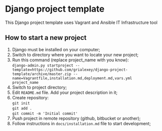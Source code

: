 Django project template
=======================

This Django project template uses Vagrant and Ansible IT Infrastructure tool

How to start a new project  
--------------------------
1. Django must be installed on your computer;
2. Switch to directory where you want to locate your new project;
3. Run this command (replace project_name with you know):  
   `django-admin.py startproject --template=https://github.com/grialexey/django-project-template/archive/master.zip --name=Vagrantfile,installation.md,deployment.md,vars.yml project_name`  
4. Switch to project directory;
5. Edit `README.md` file. Add your project description in it;
6. Create repository:  
   `git init`  
   `git add .`  
   `git commit -m 'Initial commit'`
7. Push project in remote repository (github, bitbucket or another);
8. Follow instructions in `docs/installation.md` file to start development;
